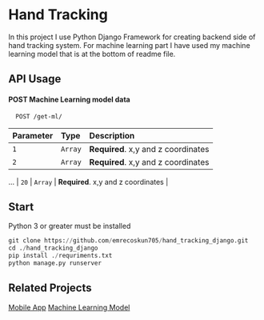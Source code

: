 
# Hand Tracking

In this project I use Python Django Framework for creating backend side of hand tracking system.
For machine learning part I have used my machine learning model that is at the bottom of readme file.


## API Usage

#### POST Machine Learning model data 

```http
  POST /get-ml/
```

| Parameter | Type     | Description                |
| :-------- | :------- | :------------------------- |
| `1` | `Array` | **Required**. x,y and z coordinates |
| `2` | `Array` | **Required**. x,y and z coordinates |
...
| `20` | `Array` | **Required**. x,y and z coordinates |


## Start 

Python 3 or greater must be installed

```python 
git clone https://github.com/emrecoskun705/hand_tracking_django.git
cd ./hand_tracking_django
pip install ./requriments.txt 
python manage.py runserver
```


## Related Projects

[Mobile App](https://github.com/emrecoskun705/hand_tracking_app)
[Machine Learning Model](https://github.com/emrecoskun705/hand_tracking)




  
